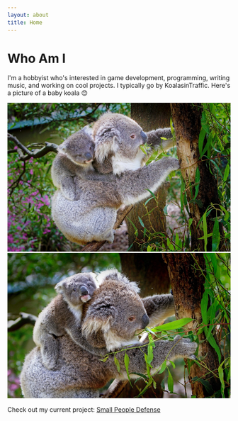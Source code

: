 ```yaml
---
layout: about
title: Home
---
```


# Who Am I

I'm a hobbyist who's interested in game development, programming, writing music, and working on cool projects. I typically go by KoalasinTraffic. Here's a picture of a baby koala &#128522;

<img src="/assets/images/koala-61190_960_720.jpg" alt="koala-61190_960_720.jpg">

<img src="/assets/images/koalas-61189_960_720.jpg" alt="koalas-61189_960_720.jpg">

Check out my current project: [Small People Defense](/spd)
